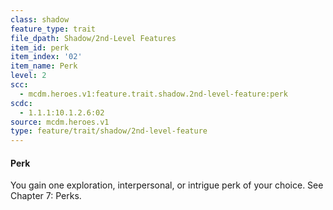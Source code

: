 ```yaml
---
class: shadow
feature_type: trait
file_dpath: Shadow/2nd-Level Features
item_id: perk
item_index: '02'
item_name: Perk
level: 2
scc:
  - mcdm.heroes.v1:feature.trait.shadow.2nd-level-feature:perk
scdc:
  - 1.1.1:10.1.2.6:02
source: mcdm.heroes.v1
type: feature/trait/shadow/2nd-level-feature
---
```


#### Perk

You gain one exploration, interpersonal, or intrigue perk of your choice. See Chapter 7: Perks.
